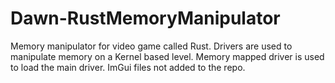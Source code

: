 # Dawn-RustMemoryManipulator
Memory manipulator for video game called Rust.
Drivers are used to manipulate memory on a Kernel based level. Memory mapped driver is used to load the main driver. ImGui files not added to the repo.
